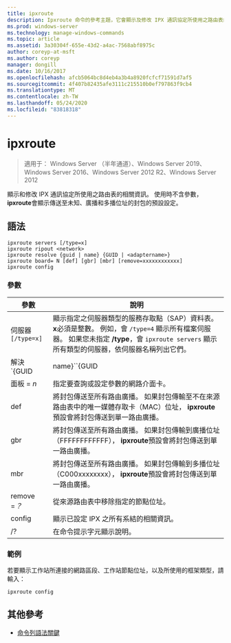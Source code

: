 ```yaml
---
title: ipxroute
description: Ipxroute 命令的參考主題，它會顯示及修改 IPX 通訊協定所使用之路由表的相關資訊。
ms.prod: windows-server
ms.technology: manage-windows-commands
ms.topic: article
ms.assetid: 3a30304f-655e-43d2-a4ac-7568abf8975c
author: coreyp-at-msft
ms.author: coreyp
manager: dongill
ms.date: 10/16/2017
ms.openlocfilehash: afcb5064bc8d4eb4a3b4a8920fcfcf71591d7af5
ms.sourcegitcommit: 4f407b82435afe3111c215510b0ef797863f9cb4
ms.translationtype: MT
ms.contentlocale: zh-TW
ms.lasthandoff: 05/24/2020
ms.locfileid: "83818318"
---
```

# <a name="ipxroute"></a>ipxroute

> 適用于： Windows Server （半年通道）、Windows Server 2019、Windows Server 2016、Windows Server 2012 R2、Windows Server 2012

顯示和修改 IPX 通訊協定所使用之路由表的相關資訊。 使用時不含參數， **ipxroute**會顯示傳送至未知、廣播和多播位址的封包的預設設定。

## <a name="syntax"></a>語法

```
ipxroute servers [/type=x]
ipxroute ripout <network>
ipxroute resolve {guid | name} {GUID | <adaptername>}
ipxroute board= N [def] [gbr] [mbr] [remove=xxxxxxxxxxxx]
ipxroute config
```

### <a name="parameters"></a>參數
| 參數 | 說明 |
| ------- | -------- |
| 伺服器`[/type=x]` | 顯示指定之伺服器類型的服務存取點（SAP）資料表。 **x**必須是整數。 例如，會 `/type=4` 顯示所有檔案伺服器。 如果您未指定 **/type**，會 `ipxroute servers` 顯示所有類型的伺服器，依伺服器名稱列出它們。 |
| 解決 `{GUID | name}``{GUID | adaptername}` | 將 GUID 的名稱解析為易記名稱，或將易記名稱解析為其 GUID。 |
| 面板 = *n* | 指定要查詢或設定參數的網路介面卡。 |
| def | 將封包傳送至所有路由廣播。 如果封包傳輸至不在來源路由表中的唯一媒體存取卡（MAC）位址， **ipxroute**預設會將封包傳送到單一路由廣播。 |
| gbr | 將封包傳送至所有路由廣播。 如果封包傳輸到廣播位址（FFFFFFFFFFFF）， **ipxroute**預設會將封包傳送到單一路由廣播。 |
| mbr | 將封包傳送至所有路由廣播。 如果封包傳輸到多播位址（C000xxxxxxxx）， **ipxroute**預設會將封包傳送到單一路由廣播。 |
| remove =*？* | 從來源路由表中移除指定的節點位址。 |
| config | 顯示已設定 IPX 之所有系結的相關資訊。 |
| /? | 在命令提示字元顯示說明。 |

### <a name="examples"></a>範例

若要顯示工作站所連接的網路區段、工作站節點位址，以及所使用的框架類型，請輸入：

```
ipxroute config
```

## <a name="additional-references"></a>其他參考

- [命令列語法關鍵](command-line-syntax-key.md)
